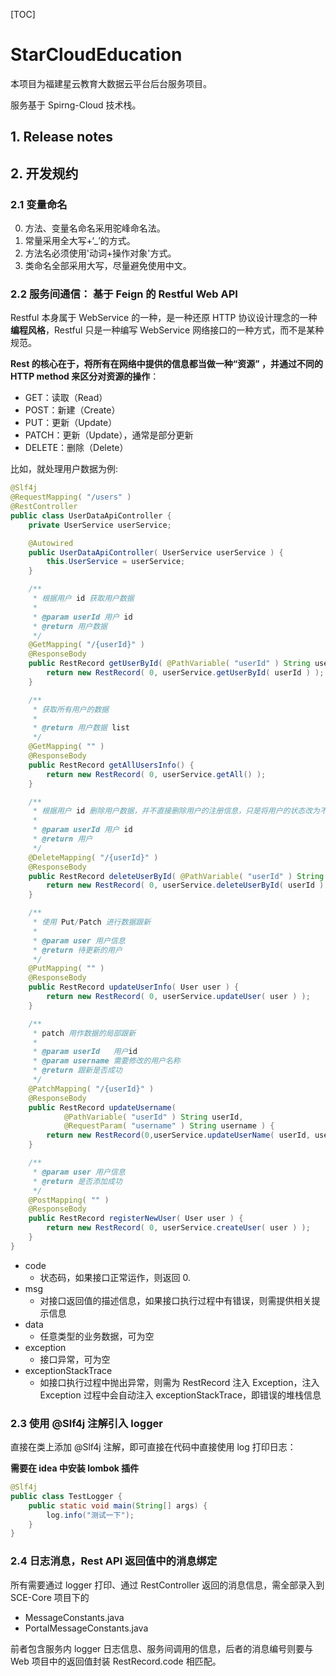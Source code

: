 [TOC]

# StarCloudEducation

本项目为福建星云教育大数据云平台后台服务项目。

服务基于 Spirng-Cloud 技术栈。

## 1. Release notes

## 2. 开发规约

### 2.1 变量命名

0. 方法、变量名命名采用驼峰命名法。
0. 常量采用全大写+‘_’的方式。
0. 方法名必须使用'动词+操作对象'方式。
0. 类命名全部采用大写，尽量避免使用中文。

### 2.2 服务间通信： 基于 Feign 的 Restful Web API

Restful 本身属于 WebService 的一种，是一种还原 HTTP 协议设计理念的一种**编程风格**，Restful 只是一种编写 WebService 网络接口的一种方式，而不是某种规范。

**Rest 的核心在于，将所有在网络中提供的信息都当做一种“资源” ，并通过不同的 HTTP method 来区分对资源的操作**：

- GET：读取（Read）
- POST：新建（Create）
- PUT：更新（Update）
- PATCH：更新（Update），通常是部分更新
- DELETE：删除（Delete）

比如，就处理用户数据为例:

```java
@Slf4j
@RequestMapping( "/users" )
@RestController
public class UserDataApiController {
    private UserService userService;

    @Autowired
    public UserDataApiController( UserService userService ) {
        this.UserService = userService;
    }

    /**
     * 根据用户 id 获取用户数据
     *
     * @param userId 用户 id
     * @return 用户数据
     */
    @GetMapping( "/{userId}" )
    @ResponseBody
    public RestRecord getUserById( @PathVariable( "userId" ) String userId ) {
        return new RestRecord( 0, userService.getUserById( userId ) );
    }

    /**
     * 获取所有用户的数据
     *
     * @return 用户数据 list
     */
    @GetMapping( "" )
    @ResponseBody
    public RestRecord getAllUsersInfo() {
        return new RestRecord( 0, userService.getAll() );
    }

    /**
     * 根据用户 id 删除用户数据，并不直接删除用户的注册信息，只是将用户的状态改为不可用
     *
     * @param userId 用户 id
     * @return 用户
     */
    @DeleteMapping( "/{userId}" )
    @ResponseBody
    public RestRecord deleteUserById( @PathVariable( "userId" ) String userId ) {
        return new RestRecord( 0, userService.deleteUserById( userId ) );
    }

    /**
     * 使用 Put/Patch 进行数据跟新
     *
     * @param user 用户信息
     * @return 待更新的用户
     */
    @PutMapping( "" )
    @ResponseBody
    public RestRecord updateUserInfo( User user ) {
        return new RestRecord( 0, userService.updateUser( user ) );
    }

    /**
     * patch 用作数据的局部跟新
     *
     * @param userId   用户id
     * @param username 需要修改的用户名称
     * @return 跟新是否成功
     */
    @PatchMapping( "/{userId}" )
    @ResponseBody
    public RestRecord updateUsername(
            @PathVariable( "userId" ) String userId,
            @RequestParam( "username" ) String username ) {
        return new RestRecord(0,userService.updateUserName( userId, username ));
    }

    /**
     * @param user 用户信息
     * @return 是否添加成功
     */
    @PostMapping( "" )
    @ResponseBody
    public RestRecord registerNewUser( User user ) {
        return new RestRecord( 0, userService.createUser( user ) );
    }
}
```

- code
    - 状态码，如果接口正常运作，则返回 0.
- msg
    - 对接口返回值的描述信息，如果接口执行过程中有错误，则需提供相关提示信息
- data
    - 任意类型的业务数据，可为空
- exception
    - 接口异常，可为空
- exceptionStackTrace
    - 如接口执行过程中抛出异常，则需为 RestRecord 注入 Exception，注入 Exception 过程中会自动注入 exceptionStackTrace，即错误的堆栈信息

### 2.3 使用 @Slf4j 注解引入 logger

直接在类上添加 @Slf4j 注解，即可直接在代码中直接使用 log 打印日志：

**需要在 idea 中安装 lombok 插件**

```java
@Slf4j
public class TestLogger {
    public static void main(String[] args) {
        log.info("测试一下");
    }
}
```

### 2.4 日志消息，Rest API 返回值中的消息绑定

所有需要通过 logger 打印、通过 RestController 返回的消息信息，需全部录入到 SCE-Core 项目下的

- MessageConstants.java
- PortalMessageConstants.java 

前者包含服务内 logger 日志信息、服务间调用的信息，后者的消息编号则要与 Web 项目中的返回值封装 RestRecord.code 相匹配。